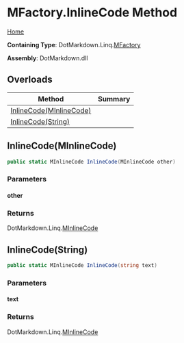 <a name="_top"></a>

# MFactory\.InlineCode Method

[Home](../../../../README.md#_top)

**Containing Type**: DotMarkdown\.Linq\.[MFactory](../README.md#_top)

**Assembly**: DotMarkdown\.dll

## Overloads

| Method | Summary |
| ------ | ------- |
| [InlineCode(MInlineCode)](#DotMarkdown_Linq_MFactory_InlineCode_DotMarkdown_Linq_MInlineCode_) | |
| [InlineCode(String)](#DotMarkdown_Linq_MFactory_InlineCode_System_String_) | |

## InlineCode\(MInlineCode\) <a name="DotMarkdown_Linq_MFactory_InlineCode_DotMarkdown_Linq_MInlineCode_"></a>

```csharp
public static MInlineCode InlineCode(MInlineCode other)
```

### Parameters

#### other

### Returns

DotMarkdown\.Linq\.[MInlineCode](../../MInlineCode/README.md#_top)

## InlineCode\(String\) <a name="DotMarkdown_Linq_MFactory_InlineCode_System_String_"></a>

```csharp
public static MInlineCode InlineCode(string text)
```

### Parameters

#### text

### Returns

DotMarkdown\.Linq\.[MInlineCode](../../MInlineCode/README.md#_top)

